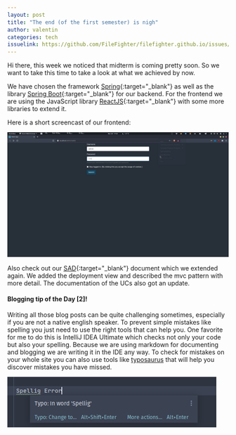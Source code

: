 ```yaml
---
layout: post
title: "The end (of the first semester) is nigh"
author: valentin
categories: tech
issuelink: https://github.com/FileFighter/filefighter.github.io/issues/50
---
```


Hi there, 
this week we noticed that midterm is coming pretty soon. So we want to take this time to take a look at what we achieved by now.

We have chosen the framework [Spring](https://spring.io){:target="_blank"} as well as the library [Spring Boot](https://spring.io/projects/spring-boot){:target="_blank"} for our backend.
For the frontend we are using the JavaScript library [ReactJS](https://reactjs.org/){:target="_blank"} with some more libraries to extend it.


Here is a short screencast of our frontend:



<a href="/assets/screencasts/fe-demo.gif" data-lightbox="demo" ><img src="/assets/screencasts/fe-demo.gif"></a>

Also check out our [SAD](https://filefighter.github.io/wiki/arch){:target="_blank"} document which we extended again. We added the deployment view and described the mvc pattern with more detail. The documentation of the UCs also got an update.




#### Blogging tip of the Day [2]!
Writing all those blog posts can be quite challenging sometimes, especially if you are not a native english speaker.
To prevent simple mistakes like spelling you just need to use the right tools that can help you.
 One favorite for me to do this is IntelliJ IDEA Ultimate which checks not only your code but also your spelling.
 Because we are using markdown for documenting and blogging we are writing it in the IDE any way.
 To check for mistakes on your whole site you can also use tools like [typosaurus](https://typosaur.us/) that will help you discover mistakes you have missed.
 
<img src="/assets/images/blog-9/spelling.png">

